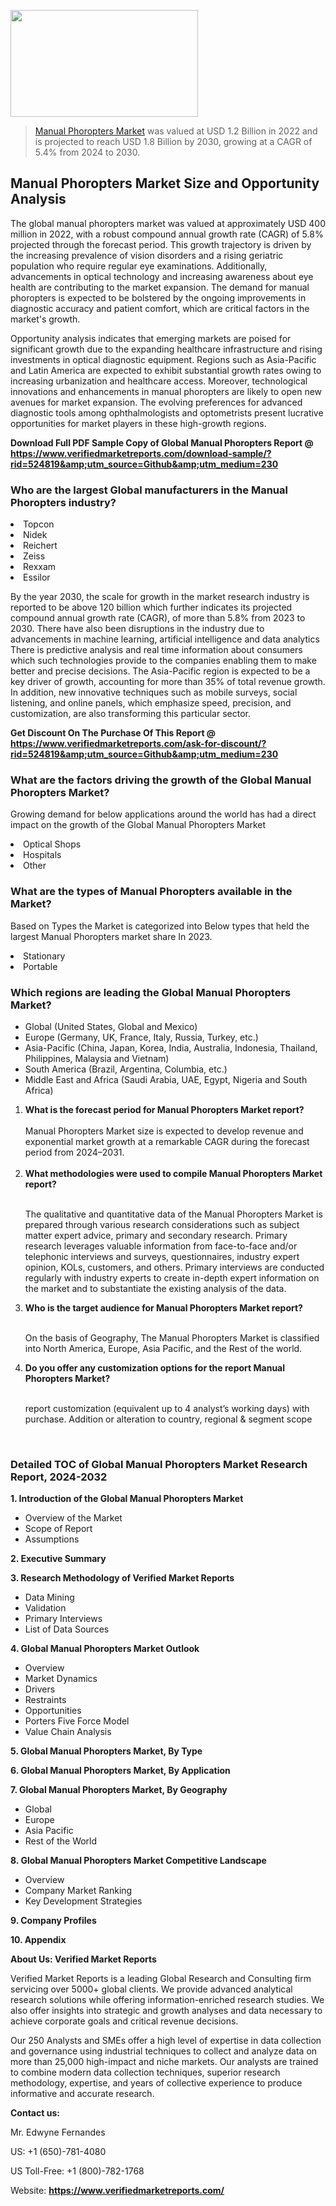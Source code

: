 <img src="https://ffe5etoiles.com/wp-content/uploads/2024/12/MST1-300x171.png" alt="" width="300" height="171" class="alignnone size-medium wp-image-20088" /><blockquote><p><p><a href="https://www.verifiedmarketreports.com/download-sample/?rid=524819&utm_source=Github&utm_medium=230" target="_blank">Manual Phoropters Market</a> was valued at USD 1.2 Billion in 2022 and is projected to reach USD 1.8 Billion by 2030, growing at a CAGR of 5.4% from 2024 to 2030.</p></blockquote><p><h2>Manual Phoropters Market Size and Opportunity Analysis</h2><p>The global manual phoropters market was valued at approximately USD 400 million in 2022, with a robust compound annual growth rate (CAGR) of 5.8% projected through the forecast period. This growth trajectory is driven by the increasing prevalence of vision disorders and a rising geriatric population who require regular eye examinations. Additionally, advancements in optical technology and increasing awareness about eye health are contributing to the market expansion. The demand for manual phoropters is expected to be bolstered by the ongoing improvements in diagnostic accuracy and patient comfort, which are critical factors in the market's growth.</p><p>Opportunity analysis indicates that emerging markets are poised for significant growth due to the expanding healthcare infrastructure and rising investments in optical diagnostic equipment. Regions such as Asia-Pacific and Latin America are expected to exhibit substantial growth rates owing to increasing urbanization and healthcare access. Moreover, technological innovations and enhancements in manual phoropters are likely to open new avenues for market expansion. The evolving preferences for advanced diagnostic tools among ophthalmologists and optometrists present lucrative opportunities for market players in these high-growth regions.</p></p><p class=""><strong>Download Full PDF Sample Copy of Global Manual Phoropters Report @ <a href="https://www.verifiedmarketreports.com/download-sample/?rid=524819&amp;utm_source=Github&amp;utm_medium=230" target="_blank">https://www.verifiedmarketreports.com/download-sample/?rid=524819&amp;utm_source=Github&amp;utm_medium=230</a></strong></p><h3 id="" class="">Who are the largest Global manufacturers in the Manual Phoropters industry?</h3><p><li>Topcon</li><li> Nidek</li><li> Reichert</li><li> Zeiss</li><li> Rexxam</li><li> Essilor</li></p><div class=""><div class="" dir="" data-message-author-role="" data-message-id="" data-message-model-slug=""><div class=""><div class=""><div class=""><div class="" dir="" data-message-author-role="" data-message-id="" data-message-model-slug=""><div class=""><div class=""><p>By the year 2030, the scale for growth in the market research industry is reported to be above 120 billion which further indicates its projected compound annual growth rate (CAGR), of more than 5.8% from 2023 to 2030. There have also been disruptions in the industry due to advancements in machine learning, artificial intelligence and data analytics There is predictive analysis and real time information about consumers which such technologies provide to the companies enabling them to make better and precise decisions. The Asia-Pacific region is expected to be a key driver of growth, accounting for more than 35% of total revenue growth. In addition, new innovative techniques such as mobile surveys, social listening, and online panels, which emphasize speed, precision, and customization, are also transforming this particular sector.</p><p><strong>Get Discount On The Purchase Of This Report @&nbsp; <a href="https://www.verifiedmarketreports.com/ask-for-discount/?rid=524819&amp;utm_source=Github&amp;utm_medium=230" target="_blank">https://www.verifiedmarketreports.com/ask-for-discount/?rid=524819&amp;utm_source=Github&amp;utm_medium=230</a></strong></p></div></div></div></div></div></div></div></div><h3 id="" class="">What are the factors driving the growth of the Global Manual Phoropters Market?</h3><p id="" class="">Growing demand for below applications around the world has had a direct impact on the growth of the Global Manual Phoropters Market</p><p id="" class=""><li>Optical Shops</li><li> Hospitals</li><li> Other</li></p><h3 id="" class="">What are the types of Manual Phoropters available in the Market?</h3><p id="" class="">Based on Types the Market is categorized into Below types that held the largest Manual Phoropters market share In 2023.</p><p id="" class=""><li>Stationary</li><li> Portable</li></p><h3 id="" class="">Which regions are leading the Global Manual Phoropters Market?</h3><ul><li>Global (United States, Global and Mexico)</li><li>Europe (Germany, UK, France, Italy, Russia, Turkey, etc.)</li><li>Asia-Pacific (China, Japan, Korea, India, Australia, Indonesia, Thailand, Philippines, Malaysia and Vietnam)</li><li>South America (Brazil, Argentina, Columbia, etc.)</li><li>Middle East and Africa (Saudi Arabia, UAE, Egypt, Nigeria and South Africa)</li></ul><p><ol><li><strong>What is the forecast period for Manual Phoropters Market report?<br /></strong><br /><span data-sheets-root="1" data-sheets-value="{&quot;1&quot;:2,&quot;2&quot;:&quot;XXXX size is expected to develop revenue and exponential market growth at a remarkable CAGR during the forecast period from 2024&ndash;2030.&quot;}" data-sheets-userformat="{&quot;2&quot;:12674,&quot;4&quot;:{&quot;1&quot;:2,&quot;2&quot;:16776960},&quot;10&quot;:2,&quot;11&quot;:0,&quot;15&quot;:&quot;Arial&quot;,&quot;16&quot;:12}">Manual Phoropters Market size is expected to develop revenue and exponential market growth at a remarkable CAGR during the forecast period from 2024&ndash;2031.</span><br /><br /></li><li><strong>What methodologies were used to compile Manual Phoropters Market report?<br /><br /></strong><p>The qualitative and quantitative data of the&nbsp;Manual Phoropters Market is prepared through various research considerations such as subject matter expert advice, primary and secondary research. Primary research leverages valuable information from face-to-face and/or telephonic interviews and surveys, questionnaires, industry expert opinion, KOLs, customers, and others. Primary interviews are conducted regularly with industry experts to create in-depth expert information on the market and to substantiate the existing analysis of the data.&nbsp;</p></li><li><strong>Who is the target audience for Manual Phoropters Market report?<br /><br /></strong><p>On the basis of Geography, The&nbsp;Manual Phoropters Market is classified into North America, Europe, Asia Pacific, and the Rest of the world.</p></li><li><strong>Do you offer any customization options for the report Manual Phoropters Market?<br /><br /></strong><p>report customization (equivalent up to 4 analyst&rsquo;s working days) with purchase. Addition or alteration to country, regional &amp; segment scope</p><p>&nbsp;</p></li></ol></p><h3 id="" class="">Detailed TOC of Global Manual Phoropters Market Research Report, 2024-2032</h3><p id="" class=""><strong>1. Introduction of the Global Manual Phoropters Market</strong></p><ul><li>Overview of the Market</li><li>Scope of Report</li><li>Assumptions</li></ul><p id="" class=""><strong>2. Executive Summary</strong></p><p id="" class=""><strong>3. Research Methodology of&nbsp;Verified Market Reports</strong></p><ul><li>Data Mining</li><li>Validation</li><li>Primary Interviews</li><li>List of Data Sources</li></ul><p id="" class=""><strong>4. Global Manual Phoropters Market Outlook</strong></p><ul><li>Overview</li><li>Market Dynamics</li><li>Drivers</li><li>Restraints</li><li>Opportunities</li><li>Porters Five Force Model</li><li>Value Chain Analysis</li></ul><p id="" class=""><strong>5. Global Manual Phoropters Market, By&nbsp;Type</strong></p><p id="" class=""><strong>6. Global Manual Phoropters Market, By Application</strong></p><p id="" class=""><strong>7. Global Manual Phoropters Market, By Geography</strong></p><ul><li>Global</li><li>Europe</li><li>Asia Pacific</li><li>Rest of the World</li></ul><p id="" class=""><strong>8. Global Manual Phoropters Market Competitive Landscape</strong></p><ul><li>Overview</li><li>Company Market Ranking</li><li>Key Development Strategies</li></ul><p id="" class=""><strong>9. Company Profiles</strong></p><p id="" class=""><strong>10. Appendix</strong></p><p id="" class=""><strong>About Us: Verified Market Reports</strong></p><p id="" class="">Verified Market Reports is a leading Global Research and Consulting firm servicing over 5000+ global clients. We provide advanced analytical research solutions while offering information-enriched research studies. We also offer insights into strategic and growth analyses and data necessary to achieve corporate goals and critical revenue decisions.</p><p id="" class="">Our 250 Analysts and SMEs offer a high level of expertise in data collection and governance using industrial techniques to collect and analyze data on more than 25,000 high-impact and niche markets. Our analysts are trained to combine modern data collection techniques, superior research methodology, expertise, and years of collective experience to produce informative and accurate research.</p><p id="" class=""><strong>Contact us:</strong></p><p id="" class="">Mr. Edwyne Fernandes</p><p id="" class="">US: +1 (650)-781-4080</p><p id="" class="">US Toll-Free: +1 (800)-782-1768</p><p id="" class="">Website: <a target="" data-test-app-aware-link=""><strong>https://www.verifiedmarketreports.com/</strong></a></p>
